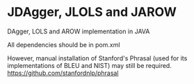 # JDAgger, JLOLS and JAROW
DAgger, LOLS and AROW implementation in JAVA

All dependencies should be in pom.xml 

However, manual installation of Stanford's Phrasal (used for its implementations of BLEU and NIST) may still be required.
https://github.com/stanfordnlp/phrasal
